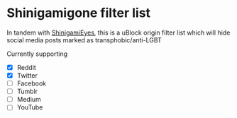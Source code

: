 # Shinigamigone filter list

In tandem with [ShinigamiEyes](https://github.com/shinigami-eyes/shinigami-eyes), this is a uBlock origin filter list which will hide social media posts marked as transphobic/anti-LGBT

Currently supporting
- [x] Reddit 
- [x] Twitter
- [ ] Facebook
- [ ] Tumblr
- [ ] Medium
- [ ] YouTube
